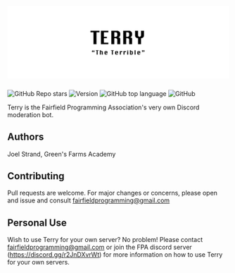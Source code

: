 # ![Terry](https://github.com/fairfield-programming/terry/blob/main/.github/logo.png?raw=true)

![GitHub Repo stars](https://img.shields.io/github/stars/fairfield-programming/terry)
![Version](https://img.shields.io/badge/version-1.0.0-green)
![GitHub top language](https://img.shields.io/github/languages/top/fairfield-programming/terry)
![GitHub](https://img.shields.io/github/license/fairfield-programming/terry)

Terry is the Fairfield Programming Association's very own Discord moderation bot.

## Authors

Joel Strand, Green's Farms Academy

## Contributing

Pull requests are welcome. For major changes or concerns,
please open and issue and consult fairfieldprogramming@gmail.com

## Personal Use

Wish to use Terry for your own server? No problem! Please contact fairfieldprogramming@gmail.com or join the FPA discord server (https://discord.gg/r2JnDXvrWt) for more information on how to use Terry for your own servers.
